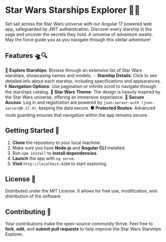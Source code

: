 # Star Wars Starships Explorer 🚀✨

Set sail across the Star Wars universe with our Angular 17 powered web app, safeguarded by JWT authentication. Discover every starship in the saga and uncover the secrets they hold. A universe of adventure awaits. May the force guide you as you navigate through this stellar adventure!

## Features 🛸🔍

📜 **Explore Starships**: Browse through an extensive list of Star Wars starships, showcasing names and models. 
💡 **Starship Details**: Click to see detailed info about each starship, including specifications and appearances. 
⏬ **Navigation Options**: Use pagination or infinite scroll to navigate through the starships catalog. 
🎨 **Star Wars Theme**: The design is heavily inspired by the Star Wars universe, offering an immersive experience. 
🔐 **Secure Access**: Log in and registration are powered by `json-server-auth (json-server@0.17.4)`, keeping the data secure. 
🛡️ **Protected Routes**: Advanced route guarding ensures that navigation within the app remains secure. 

## Getting Started 🌠

1. **Clone** the repository to your local machine.
2. Make sure you have **Node.js** and **Angular CLI** installed.
3. Run `npm install` to **install dependencies**.
4. **Launch** the app with `ng serve`.
5. **Visit** `http://localhost:4200` to start exploring.

## License 📄

Distributed under the MIT License. It allows for free use, modification, and distribution of the software.

## Contributing 🤝

Your contributions make the open-source community thrive. Feel free to **fork**, **edit**, and **submit pull requests** to help improve the Star Wars Starships Explorer.